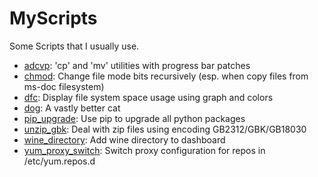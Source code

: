MyScripts
===

Some Scripts that I usually use.

* [adcvp][1]: 'cp' and 'mv' utilities with progress bar patches
* [chmod][2]: Change file mode bits recursively (esp. when copy files from ms-doc filesystem)
* [dfc](3): Display file system space usage using graph and colors
* [dog][4]: A vastly better cat
* [pip_upgrade][5]: Use pip to upgrade all python packages
* [unzip_gbk][6]: Deal with zip files using encoding GB2312/GBK/GB18030
* [wine_directory][7]: Add wine directory to dashboard
* [yum_proxy_switch][8]: Switch proxy configuration for repos in /etc/yum.repos.d


[1]: ./advcp/advcp_install.sh
[2]: ./chmod.sh
[3]: ./dfc/dfc_install.sh
[4]: ./dog/dog_install.sh
[5]: ./pip_upgrade/pip_upgrade.py
[6]: ./unzip_gbk/unzip3_gbk.py
[7]: ./wine_directory/add_wine_directory_to_dashboard.sh
[8]: ./yum_proxy/yum_proxy_switch.sh
